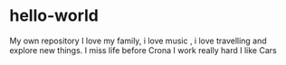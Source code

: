 # hello-world
My own repository
I love my family, i love music , i love travelling and explore new things.
I miss life before Crona
I work really hard
I like Cars
